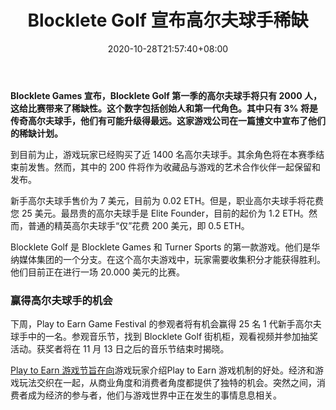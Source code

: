 ﻿---
title: "Blocklete Golf 宣布高尔夫球手稀缺"
date: 2020-10-28T21:57:40+08:00
lastmod: 2020-10-28T16:45:40+08:00
draft: false
authors: ["Keegan"]
description: "Blocklete Games 宣布 Blocklete Golf 第一季的高尔夫球手将只有 2000 人，这给比赛带来了稀缺性。这个数字包括创始人和第一代角色。其中只有 3% 将是传奇高尔夫球手，他们有可能被提升到最远的水平。这家游戏公司在一篇博文中宣布了他们的稀缺计划。"
featuredImage: "blocklete-golf-announced-golfer-scarcity.png"
tags: ["Strategy Game","策略游戏","Play to Earn"]
categories: ["news"]
news: ["策略游戏"]
weight: 
lightgallery: true
pinned: false
recommend: false
recommend1: false
---

**Blocklete Games 宣布，Blocklete Golf 第一季的高尔夫球手将只有 2000 人，这给比赛带来了稀缺性。这个数字包括创始人和第一代角色。其中只有 3% 将是传奇高尔夫球手，他们有可能升级得最远。这家游戏公司在一篇[博](https://blockletegames.medium.com/season-1-golfer-scarcity-announcement-6279db132ea7)文中宣布了他们的稀缺计划。**

到目前为止，游戏玩家已经购买了近 1400 名高尔夫球手。其余角色将在本赛季结束前发售。然而，其中的 200 件将作为收藏品与游戏的艺术合作伙伴一起保留和发布。

新手高尔夫球手售价为 7 美元，目前为 0.02 ETH。但是，职业高尔夫球手将花费您 25 美元。最昂贵的高尔夫球手是 Elite Founder，目前的起价为 1.2 ETH。然而，普通的精英高尔夫球手“仅”花费 200 美元，即 0.5 ETH。

Blocklete Golf 是 Blocklete Games 和 Turner Sports 的第一款游戏。他们是华纳媒体集团的一个分支。在这个高尔夫游戏中，玩家需要收集积分才能获得胜利。他们目前正在进行一场 20.000 美元的比赛。

### 赢得高尔夫球手的机会

下周，Play to Earn Game Festival 的参观者将有机会赢得 25 名 1 代新手高尔夫球手中的一名。参观音乐节，找到 Blocklete Golf 街机柜，观看视频并参加抽奖活动。获奖者将在 11 月 13 日之后的音乐节结束时揭晓。

[Play to Earn 游戏节旨在向](https://www.playtoearn.online/festival/)游戏玩家介绍Play to Earn 游戏机制的好处。经济和游戏玩法交织在一起，从商业角度和消费者角度都提供了独特的机会。突然之间，消费者成为经济的参与者，他们与游戏世界中正在发生的事情息息相关。


